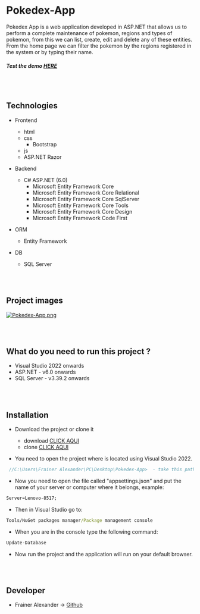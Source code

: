 # Pokedex-App

Pokedex App is a web application developed in ASP.NET that allows us to perform a complete maintenance of pokemon, regions and types of pokemon, from this we can list, create, edit and delete any of these entities. From the home page we can filter the pokemon by the regions registered in the system or by typing their name.

##### Test the demo [HERE]( "HERE")
<br><br>
## Technologies 

- Frontend
	- html
  - css
    - Bootstrap
  - js
  - ASP.NET Razor


- Backend
	- C# ASP.NET (6.0)
      - Microsoft Entity Framework Core
      - Microsoft Entity Framework Core Relational
      - Microsoft Entity Framework Core SqlServer
      - Microsoft Entity Framework Core Tools
      - Microsoft Entity Framework Core Design
      - Microsoft Entity Framework Code First

- ORM
  - Entity Framework
  
- DB
  - SQL Server
  
 <br><br>
 ## Project images
 
[![Pokedex-App.png](https://i.postimg.cc/9M3P24Pq/Pokedex-App.png)](https://postimg.cc/JyqHcz21)
 

<br><br>
## What do you need to run this project ?

- Visual Studio 2022 onwards
- ASP.NET - v6.0 onwards
- SQL Server - v3.39.2 onwards

<br><br>
## Installation

- Download the project or clone it
   - download [CLICK AQUI](https://github.com/Fraineralex/Pokedex-App/archive/refs/heads/master.zip)
   - clone [CLICK AQUI](https://github.com/Fraineralex/Pokedex-App.git)

- You need to open the project where is located using Visual Studio 2022.
```js
 //C:\Users\Frainer Alexander\PC\Desktop\Pokedex-App>  - take this path whit example
```

- Now you need to open the file called "appsettings.json" and put the name of your server or computer where it belongs, example:
```cmd
Server=Lenovo-8517;
```

- Then in Visual Studio go to:
```cmd
Tools/NuGet packages manager/Package management console
```

- When you are in the console type the following command:
```cmd
Update-Database
```

- Now run the project and the application will run on your default browser.

<br><br>
## Developer
- Frainer Alexander -> [Github](https://github.com/Fraineralex) 






